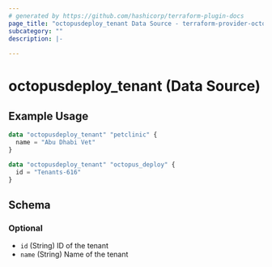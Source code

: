 ```yaml
---
# generated by https://github.com/hashicorp/terraform-plugin-docs
page_title: "octopusdeploy_tenant Data Source - terraform-provider-octopusdeploy"
subcategory: ""
description: |-
  
---
```


# octopusdeploy_tenant (Data Source)



## Example Usage

```terraform
data "octopusdeploy_tenant" "petclinic" {
  name = "Abu Dhabi Vet"
}

data "octopusdeploy_tenant" "octopus_deploy" {
  id = "Tenants-616"
}
```

<!-- schema generated by tfplugindocs -->
## Schema

### Optional

- `id` (String) ID of the tenant
- `name` (String) Name of the tenant
